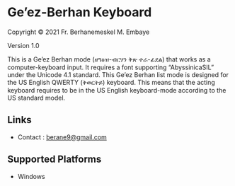 Ge’ez-Berhan Keyboard
====================

Copyright © 2021 Fr. Berhanemeskel M. Embaye

Version 1.0

This is a Ge’ez Berhan mode (ዘግዕዝ-ብርሃን ቅጽ ተራ-ፊደል) that works as a computer-keyboard input.
 It requires a font supporting “AbyssinicaSIL” under the Unicode 4.1 standard. This Ge’ez Berhan
list mode is designed for the US English QWERTY (ቅወርትይ) keyboard. This means that the acting 
keyboard requires to be in the US English keyboard-mode according to the US standard model. 

Links
-----
 * Contact       :  berane9@gmail.com 

Supported Platforms
-------------------
 * Windows

